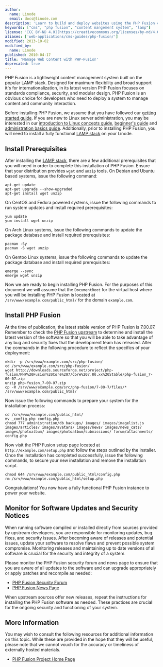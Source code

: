 ```yaml
---
author:
  name: Linode
  email: docs@linode.com
description: 'Learn to build and deploy websites using the PHP Fusion content management system.'
keywords: ["cms", "php fusion", "content mangement system", "lamp"]
license: '[CC BY-ND 4.0](https://creativecommons.org/licenses/by-nd/4.0)'
aliases: ['web-applications/cms-guides/php-fusion/']
modified: 2013-10-02
modified_by:
  name: Linode
published: 2010-04-17
title: 'Manage Web Content with PHP-Fusion'
deprecated: true
---
```


PHP Fusion is a lightweight content management system built on the popular LAMP stack. Designed for maximum flexibility and broad support it's for internationalization, in its latest version PHP Fusion focuses on standards compliance, security, and modular design. PHP Fusion is an obvious choice for developers who need to deploy a system to manage content and community interaction.

Before installing PHP Fusion, we assume that you have followed our [getting started guide](/docs/getting-started/). If you are new to Linux server administration, you may be interested in our [introduction to Linux concepts guide](/docs/tools-reference/introduction-to-linux-concepts/), [beginner's guide](/docs/beginners-guide/) and [administration basics guide](/docs/using-linux/administration-basics). Additionally, prior to installing PHP Fusion, you will need to install a fully functional [LAMP stack](/docs/lamp-guides/) on your Linode.

## Install Prerequisites

After installing the [LAMP stack](/docs/lamp-guides/), there are a few additional prerequisites that you will need in order to complete this installation of PHP Fusion. Ensure that your distribution provides `wget` and `unzip` tools. On Debian and Ubuntu based systems, issue the following command:

    apt-get update
    apt-get upgrade --show-upgraded
    apt-get install wget unzip

On CentOS and Fedora powered systems, issue the following commands to run system updates and install required prerequisites:

    yum update
    yum install wget unzip

On Arch Linux systems, issue the following commands to update the package database and install required prerequisites:

    pacman -Sy
    pacman -S wget unzip

On Gentoo Linux systems, issue the following commands to update the package database and install required prerequisites:

    emerge --sync
    emerge wget unzip

Now we are ready to begin installing PHP Fusion. For the purposes of this document we will assume that the `DocumentRoot` for the virtual host where you will be installing PHP Fusion is located at `/srv/www/example.com/public_html/` for the domain `example.com`.

## Install PHP Fusion

At the time of publication, the latest stable version of PHP Fusion is 7.00.07. Remember to check the [PHP Fusion upstream](http://www.php-fusion.co.uk/downloads.php?cat_id=19) to determine and install the latest version of the software so that you will be able to take advantage of any bug and security fixes that the development team has released. Alter the commands in the following procedure to reflect the specifics of your deployment:

    mkdir -p /srv/www/example.com/src/php-fusion/
    cd /srv/www/example.com/src/php-fusion/
    wget http://downloads.sourceforge.net/project/php-fusion/PHP%20Fusion%20Core%207/Core%207.00.xx%20Stable/php-fusion_7-00-07.zip
    unzip php-fusion_7-00-07.zip
    cp -R /srv/www/example.com/src/php-fusion/7-00-7/files/* /srv/www/example.com/public_html/

Now issue the following commands to prepare your system for the installation process:

    cd /srv/www/example.com/public_html/
    mv _config.php config.php
    chmod 777 administration/db_backups/ images/ images/imagelist.js images/articles/ images/avatars/ images/news/ images/news_cats/ images/photoalbum/ images/photoalbum/submissions/ forum/attachments/ config.php

Now visit the PHP Fusion setup page located at `http://example.com/setup.php` and follow the steps outlined by the installer. Once the installation has completed successfully, issue the following commands, to secure your new installation and remove the installation script.

    chmod 644 /srv/www/example.com/public_html/config.php
    rm /srv/www/example.com/public_html/setup.php

Congratulations! You now have a fully functional PHP Fusion instance to power your website.

## Monitor for Software Updates and Security Notices

When running software compiled or installed directly from sources provided by upstream developers, you are responsible for monitoring updates, bug fixes, and security issues. After becoming aware of releases and potential issues, update your software to resolve flaws and prevent possible system compromise. Monitoring releases and maintaining up to date versions of all software is crucial for the security and integrity of a system.

Please monitor the PHP Fusion security forum and news page to ensure that you are aware of all updates to the software and can upgrade appropriately or apply patches and recompile as needed:

-   [PHP Fusion Security Forum](http://www.php-fusion.co.uk/forum/viewforum.php?forum_id=85)
-   [PHP Fusion News Page](http://www.php-fusion.co.uk/news.php)

When upstream sources offer new releases, repeat the instructions for installing the PHP Fusion software as needed. These practices are crucial for the ongoing security and functioning of your system.

## More Information

You may wish to consult the following resources for additional information on this topic. While these are provided in the hope that they will be useful, please note that we cannot vouch for the accuracy or timeliness of externally hosted materials.

- [PHP Fusion Project Home Page](http://www.php-fusion.co.uk/news.php)



